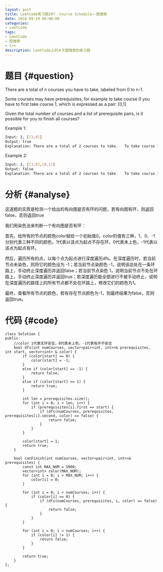 ```yaml
---
layout: post
title: LeetCode练习题207. Course Schedule——图搜索
date: 2018-09-29 00:00:00
categories: 
- Leetcode
tags: 
- LeetCode
- 图搜索
- C++
description: LeetCode上的关于图搜索的练习题
---
```



# 题目  {#question}
There are a total of n courses you have to take, labeled from 0 to n-1.

Some courses may have prerequisites, for example to take course 0 you have to first take course 1, which is expressed as a pair: [0,1]

Given the total number of courses and a list of prerequisite pairs, is it possible for you to finish all courses?

Example 1:

```bash
Input: 2, [[1,0]]
Output: true
Explanation: There are a total of 2 courses to take.   To take course 1 you should have finished course 0. So it is possible.
```

Example 2:

```bash
Input: 2, [[1,0],[0,1]]
Output: false
Explanation: There are a total of 2 courses to take.   To take course 1 you should have finished course 0, and to take course 0 you should   also have finished course 1. So it is impossible.
```


# 分析  {#analyse}
这道题的实质是检测一个给出的有向图是否有环的问题，若有向图有环，则返回false，否则返回true

我们用染色法来判断一个有向图是否有环：

首先，给所有的节点的颜色color赋给一个初始值0。color的值有三种，1、0、-1分别代表三种不同的颜色，1代表以该点为起点不存在环，0代表未上色，-1代表以该点为起点有环。

然后，遍历所有的点，以每个点为起点进行深度遍历dfs。在深度遍历时，若当前节点未染色，则将它的颜色设为 -1；若当前节点染颜色 -1，说明该店处在一条环路上，手动终止深度遍历并返回false；若当前节点染色 1，说明当前节点不处在环路上，手动终止深度遍历并返回true；若深度遍历能全部进行不被手动终止，说明在深度遍历的路径上的所有节点都不处在环路上，修改它们的颜色为1。

最终，查看所有节点的颜色，若有存在节点颜色为-1，则最终结果为false，否则返回true。


# 代码  {#code}
```
class Solution {
public:
    //color 1代表无环安全，0代表未上色，-1代表有环不安全
    bool dfs(int numCourses, vector<pair<int, int>>& prerequisites, int start, vector<int> & color) {
        if (color[start] == 0) {
            color[start] = -1;
        }
        else if (color[start] == -1) {
            return false;
        }
        else if (color[start] == 1) {
            return true;
        }

        int len = prerequisites.size();
        for (int i = 0; i < len; i++) {
            if (prerequisites[i].first == start) {
                if (dfs(numCourses, prerequisites, prerequisites[i].second, color) == false) {
                    return false;
                }
            }
        }

        color[start] = 1;
        return true;
    }

    bool canFinish(int numCourses, vector<pair<int, int>>& prerequisites) {
        const int MAX_NUM = 5000;
        vector<int> color(MAX_NUM);
        for (int i = 0; i < MAX_NUM; i++) {
            color[i] = 0;
        }

        for (int i = 0; i < numCourses; i++) {
            if (color[i] == 0) {
                if (dfs(numCourses, prerequisites, i, color) == false) {
                    return false;
                }
            }
        }

        for (int i = 0; i < numCourses; i++) {
            if (color[i] != 1) {
                return false;
            }
        }

        return true;
    }
};
```